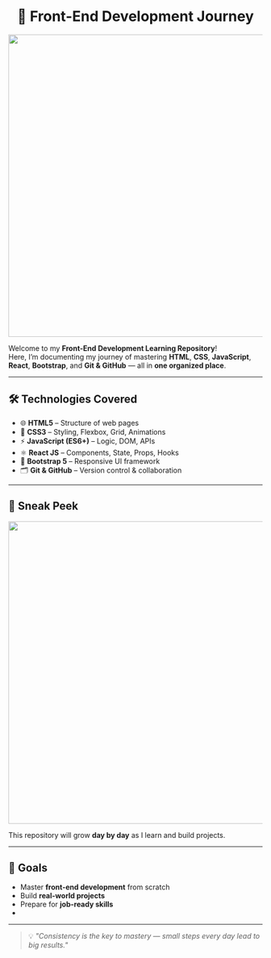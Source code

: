 <h1 align="center">🚀 Front-End Development Journey</h1>
<p align="center">
  <img src="https://images.unsplash.com/photo-1542393545-10f5cde2c810?w=500&auto=format&fit=crop&q=60&ixlib=rb-4.1.0&ixid=M3wxMjA3fDB8MHxzZWFyY2h8NjJ8fGxhcHRvcHxlbnwwfHwwfHx8MA%3D%3D" width="600" />
</p>

Welcome to my **Front-End Development Learning Repository**!  
Here, I’m documenting my journey of mastering **HTML**, **CSS**, **JavaScript**, **React**, **Bootstrap**, and **Git & GitHub** — all in **one organized place**.

---

## 🛠 Technologies Covered
- 🌐 **HTML5** – Structure of web pages
- 🎨 **CSS3** – Styling, Flexbox, Grid, Animations
- ⚡ **JavaScript (ES6+)** – Logic, DOM, APIs
- ⚛ **React JS** – Components, State, Props, Hooks
- 💎 **Bootstrap 5** – Responsive UI framework
- 🗂 **Git & GitHub** – Version control & collaboration

---

## 📸 Sneak Peek

<p align="center">
  <img src="https://media.giphy.com/media/SWoSkN6DxTszqIKEqv/giphy.gif" width="600" />
</p>

This repository will grow **day by day** as I learn and build projects.

---

## 🌟 Goals
- Master **front-end development** from scratch
- Build **real-world projects**
- Prepare for **job-ready skills**
- 
---

> 💡 *"Consistency is the key to mastery — small steps every day lead to big results."*


